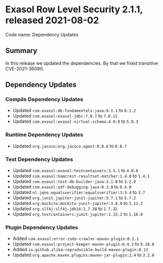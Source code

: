 # Exasol Row Level Security 2.1.1, released 2021-08-02

Code name: Dependency Updates

## Summary

In this release we updated the dependencies. By that we fixed transitive CVE-2021-36090.

## Dependency Updates

### Compile Dependency Updates

* Updated `com.exasol:db-fundamentals-java:0.1.1` to `0.1.2`
* Updated `com.exasol:exasol-jdbc:7.0.7` to `7.0.11`
* Updated `com.exasol:exasol-virtual-schema:4.0.0` to `5.0.3`

### Runtime Dependency Updates

* Updated `org.jacoco:org.jacoco.agent:0.8.6` to `0.8.7`

### Test Dependency Updates

* Updated `com.exasol:exasol-testcontainers:3.5.1` to `4.0.0`
* Updated `com.exasol:hamcrest-resultset-matcher:1.4.0` to `1.4.1`
* Updated `com.exasol:test-db-builder-java:3.1.0` to `3.2.0`
* Updated `com.exasol:udf-debugging-java:0.3.0` to `0.4.0`
* Updated `nl.jqno.equalsverifier:equalsverifier:3.5.4` to `3.7`
* Updated `org.junit.jupiter:junit-jupiter:5.7.1` to `5.7.2`
* Updated `org.mockito:mockito-junit-jupiter:3.8.0` to `3.11.2`
* Updated `org.slf4j:slf4j-jdk14:1.7.30` to `1.7.32`
* Updated `org.testcontainers:junit-jupiter:1.15.2` to `1.16.0`

### Plugin Dependency Updates

* Added `com.exasol:error-code-crawler-maven-plugin:0.1.1`
* Updated `com.exasol:project-keeper-maven-plugin:0.4.2` to `0.10.0`
* Added `io.github.zlika:reproducible-build-maven-plugin:0.13`
* Updated `org.apache.maven.plugins:maven-jar-plugin:2.4` to `3.2.0`
